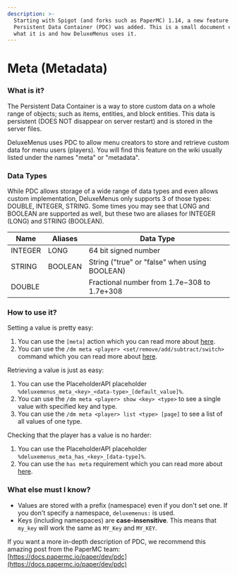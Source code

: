 ```yaml
---
description: >-
  Starting with Spigot (and forks such as PaperMC) 1.14, a new feature called
  Persistent Data Container (PDC) was added. This is a small document explaining
  what it is and how DeluxeMenus uses it.
---
```


# Meta (Metadata)

### What is it?

The Persistent Data Container is a way to store custom data on a whole range of objects; such as items, entities, and block entities. This data is persistent (DOES NOT disappear on server restart) and is stored in the server files.

DeluxeMenus uses PDC to allow menu creators to store and retrieve custom data for menu users (players). You will find this feature on the wiki usually listed under the names "meta" or "metadata".

### Data Types

While PDC allows storage of a wide range of data types and even allows custom implementation, DeluxeMenus only supports 3 of those types: DOUBLE, INTEGER, STRING. Some times you may see that LONG and BOOLEAN are supported as well, but these two are aliases for INTEGER (LONG) and STRING (BOOLEAN).

| Name    | Aliases | Data Type                                     |
| ------- | ------- | --------------------------------------------- |
| INTEGER | LONG    | 64 bit signed number                          |
| STRING  | BOOLEAN | String ("true" or "false" when using BOOLEAN) |
| DOUBLE  |         | Fractional number from 1.7e−308 to 1.7e+308   |

### How to use it?

Setting a value is pretty easy:

1. You can use the `[meta]` action which you can read more about [here](actions.md#actions-types).
2. You can use the `/dm meta <player> <set/remove/add/subtract/switch>` command which you can read more about [here](../../../clips-plugins/deluxemenus/commands-and-permissions.md#meta-commands).

Retrieving a value is just as easy:

1. You can use the PlaceholderAPI placeholder `%deluxemenus_meta_<key>_<data-type>_[default_value]%`.
2. You can use the `/dm meta <player> show <key> <type>` to see a single value with specified key and type.
3. You can use the `/dm meta <player> list <type> [page]` to see a list of all values of one type.

Checking that the player has a value is no harder:

1. You can use the PlaceholderAPI placeholder `%deluxemenus_meta_has_<key>_[data-type]%`.
2. You can use the `has meta` requirement which you can read more about [here](../../../clips-plugins/deluxemenus/options-and-configurations/requirements.md#has-meta).

### What else must I know?

* Values are stored with a prefix (namespace) even if you don't set one. If you don't specify a namespace, `deluxemenus:` is used.
* Keys (including namespaces) are **case-insensitive**. This means that `my_key` will work the same as `MY_Key` and `MY_KEY`.

If you want a more in-depth description of PDC, we recommend this amazing post from the PaperMC team: [https://docs.papermc.io/paper/dev/pdc](https://docs.papermc.io/paper/dev/pdc)
